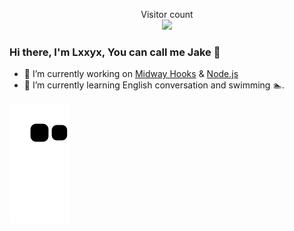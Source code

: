 <p align="center"> 
  Visitor count<br>
  <img src="https://profile-counter.glitch.me/lxxyx/count.svg" />
</p>

### Hi there, I'm Lxxyx, You can call me Jake 👋

- 🔭 I’m currently working on [Midway Hooks](https://github.com/midwayjs/hooks) & [Node.js](https://github.com/nodejs/node)
- 🌱 I’m currently learning English conversation and swimming 🏊‍.

![](https://raw.githubusercontent.com/lxxyx/lxxyx/output/github-contribution-grid-snake.svg) 
